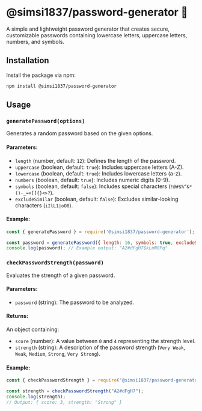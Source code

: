 # @simsi1837/password-generator 🔐

A simple and lightweight password generator that creates secure, customizable passwords containing lowercase letters, uppercase letters, numbers, and symbols.

## Installation

Install the package via npm:

```bash
npm install @simsi1837/password-generator
```

## Usage

### `generatePassword(options)`
Generates a random password based on the given options.

#### Parameters:
- `length` (number, default: `12`): Defines the length of the password.
- `uppercase` (boolean, default: `true`): Includes uppercase letters (A-Z).
- `lowercase` (boolean, default: `true`): Includes lowercase letters (a-z).
- `numbers` (boolean, default: `true`): Includes numeric digits (0-9).
- `symbols` (boolean, default: `false`): Includes special characters (`!@#$%^&*()-_=+[]{}<>?`).
- `excludeSimilar` (boolean, default: `false`): Excludes similar-looking characters (`iIlL1|oO0`).

#### Example:
```javascript
const { generatePassword } = require('@simsi1837/password-generator');

const password = generatePassword({ length: 16, symbols: true, excludeSimilar: true });
console.log(password); // Example output: "A2#dFgH7$kLmN8Pq"
```

### `checkPasswordStrength(password)`
Evaluates the strength of a given password.

#### Parameters:
- `password` (string): The password to be analyzed.

#### Returns:
An object containing:
- `score` (number): A value between `0` and `4` representing the strength level.
- `strength` (string): A description of the password strength (`Very Weak`, `Weak`, `Medium`, `Strong`, `Very Strong`).

#### Example:
```javascript
const { checkPasswordStrength } = require('@simsi1837/password-generator');

const strength = checkPasswordStrength("A2#dFgH7");
console.log(strength);
// Output: { score: 3, strength: "Strong" }
```

